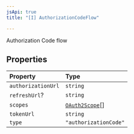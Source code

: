 ```yaml
---
jsApi: true
title: "[I] AuthorizationCodeFlow"

---
```

Authorization Code flow

## Properties

| Property | Type |
| :------ | :------ |
| `authorizationUrl` | `string` |
| `refreshUrl`? | `string` |
| `scopes` | [`OAuth2Scope`](Interface.OAuth2Scope.md)[] |
| `tokenUrl` | `string` |
| `type` | `"authorizationCode"` |
